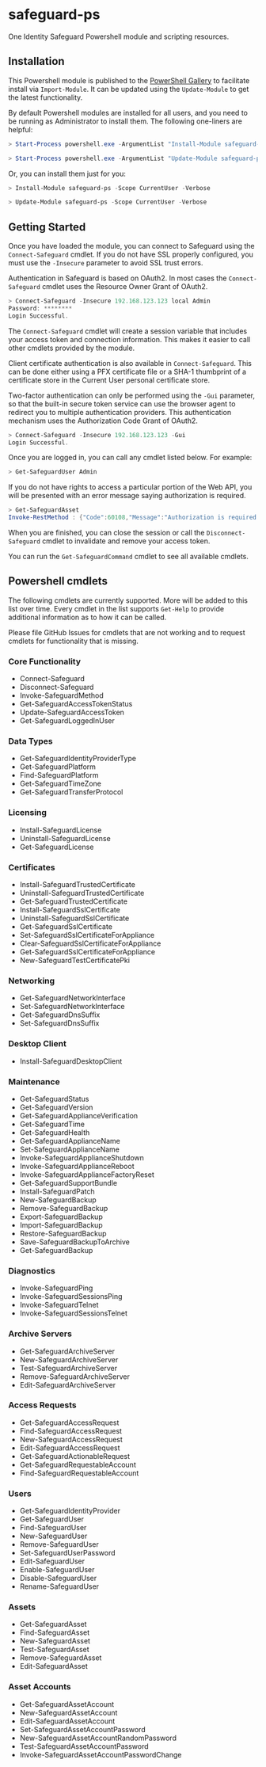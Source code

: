 # safeguard-ps
One Identity Safeguard Powershell module and scripting resources.

## Installation
This Powershell module is published to the 
[PowerShell Gallery](https://www.powershellgallery.com/packages/safeguard-ps)
to facilitate install via `Import-Module`.  It can be updated using the
`Update-Module` to get the latest functionality.

By default Powershell modules are installed for all users, and you need to be 
running as Administrator to install them.  The following one-liners are helpful:

```Powershell
> Start-Process powershell.exe -ArgumentList "Install-Module safeguard-ps -Verbose; pause" -Verb RunAs -Wait
```

```Powershell
> Start-Process powershell.exe -ArgumentList "Update-Module safeguard-ps -Verbose; pause" -Verb RunAs -Wait
```

Or, you can install them just for you:

```Powershell
> Install-Module safeguard-ps -Scope CurrentUser -Verbose
```

```Powershell
> Update-Module safeguard-ps -Scope CurrentUser -Verbose
```

## Getting Started
Once you have loaded the module, you can connect to Safeguard using the
`Connect-Safeguard` cmdlet.  If you do not have SSL properly configured, you
must use the `-Insecure` parameter to avoid SSL trust errors.

Authentication in Safeguard is based on OAuth2.  In most cases the
`Connect-Safeguard` cmdlet uses the Resource Owner Grant of OAuth2.

```Powershell
> Connect-Safeguard -Insecure 192.168.123.123 local Admin
Password: ********
Login Successful.
```

The `Connect-Safeguard` cmdlet will create a session variable that includes
your access token and connection information.  This makes it easier to call
other cmdlets provided by the module.

Client certificate authentication is also available in `Connect-Safeguard`.
This can be done either using a PFX certificate file or a SHA-1 thumbprint
of a certificate store in the Current User personal certificate store.

Two-factor authentication can only be performed using the `-Gui` parameter,
so that the built-in secure token service can use the browser agent to
redirect you to multiple authentication providers.  This authentication
mechanism uses the Authorization Code Grant of OAuth2.

```Powershell
> Connect-Safeguard -Insecure 192.168.123.123 -Gui
Login Successful.
```

Once you are logged in, you can call any cmdlet listed below.  For example:

```Powershell
> Get-SafeguardUser Admin
```

If you do not have rights to access a particular portion of the Web API,
you will be presented with an error message saying authorization is
required.

```Powershell
> Get-SafeguardAsset
Invoke-RestMethod : {"Code":60108,"Message":"Authorization is required for this request.","InnerError":null}
```

When you are finished, you can close the session or call the
`Disconnect-Safeguard` cmdlet to invalidate and remove your access token.

You can run the `Get-SafeguardCommand` cmdlet to see all available cmdlets.

## Powershell cmdlets
The following cmdlets are currently supported.  More will be added to this
list over time.  Every cmdlet in the list supports `Get-Help` to provide
additional information as to how it can be called.

Please file GitHub Issues for cmdlets that are not working and to request
cmdlets for functionality that is missing.

### Core Functionality
- Connect-Safeguard
- Disconnect-Safeguard
- Invoke-SafeguardMethod
- Get-SafeguardAccessTokenStatus
- Update-SafeguardAccessToken
- Get-SafeguardLoggedInUser
### Data Types
- Get-SafeguardIdentityProviderType
- Get-SafeguardPlatform
- Find-SafeguardPlatform
- Get-SafeguardTimeZone
- Get-SafeguardTransferProtocol
### Licensing
- Install-SafeguardLicense
- Uninstall-SafeguardLicense
- Get-SafeguardLicense
### Certificates
- Install-SafeguardTrustedCertificate
- Uninstall-SafeguardTrustedCertificate
- Get-SafeguardTrustedCertificate
- Install-SafeguardSslCertificate
- Uninstall-SafeguardSslCertificate
- Get-SafeguardSslCertificate
- Set-SafeguardSslCertificateForAppliance
- Clear-SafeguardSslCertificateForAppliance
- Get-SafeguardSslCertificateForAppliance
- New-SafeguardTestCertificatePki
### Networking
- Get-SafeguardNetworkInterface
- Set-SafeguardNetworkInterface
- Get-SafeguardDnsSuffix
- Set-SafeguardDnsSuffix
### Desktop Client
- Install-SafeguardDesktopClient
### Maintenance
- Get-SafeguardStatus
- Get-SafeguardVersion
- Get-SafeguardApplianceVerification
- Get-SafeguardTime
- Get-SafeguardHealth
- Get-SafeguardApplianceName
- Set-SafeguardApplianceName
- Invoke-SafeguardApplianceShutdown
- Invoke-SafeguardApplianceReboot
- Invoke-SafeguardApplianceFactoryReset
- Get-SafeguardSupportBundle
- Install-SafeguardPatch
- New-SafeguardBackup
- Remove-SafeguardBackup
- Export-SafeguardBackup
- Import-SafeguardBackup
- Restore-SafeguardBackup
- Save-SafeguardBackupToArchive
- Get-SafeguardBackup
### Diagnostics
- Invoke-SafeguardPing
- Invoke-SafeguardSessionsPing
- Invoke-SafeguardTelnet
- Invoke-SafeguardSessionsTelnet
### Archive Servers
- Get-SafeguardArchiveServer
- New-SafeguardArchiveServer
- Test-SafeguardArchiveServer
- Remove-SafeguardArchiveServer
- Edit-SafeguardArchiveServer
### Access Requests
- Get-SafeguardAccessRequest
- Find-SafeguardAccessRequest
- New-SafeguardAccessRequest
- Edit-SafeguardAccessRequest
- Get-SafeguardActionableRequest
- Get-SafeguardRequestableAccount
- Find-SafeguardRequestableAccount
### Users
- Get-SafeguardIdentityProvider
- Get-SafeguardUser
- Find-SafeguardUser
- New-SafeguardUser
- Remove-SafeguardUser
- Set-SafeguardUserPassword
- Edit-SafeguardUser
- Enable-SafeguardUser
- Disable-SafeguardUser
- Rename-SafeguardUser
### Assets
- Get-SafeguardAsset
- Find-SafeguardAsset
- New-SafeguardAsset
- Test-SafeguardAsset
- Remove-SafeguardAsset
- Edit-SafeguardAsset
### Asset Accounts
- Get-SafeguardAssetAccount
- New-SafeguardAssetAccount
- Edit-SafeguardAssetAccount
- Set-SafeguardAssetAccountPassword
- New-SafeguardAssetAccountRandomPassword
- Test-SafeguardAssetAccountPassword
- Invoke-SafeguardAssetAccountPasswordChange

